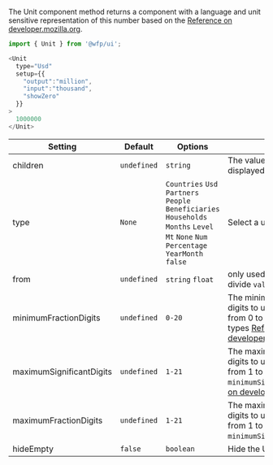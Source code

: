 
The Unit component method returns a component with a language and unit sensitive representation of this number based on the [Reference on developer.mozilla.org](http://cdn.wfp.org/guides/editorial/content/numbers-and-units).


~~~js
import { Unit } from '@wfp/ui';
~~~

~~~js
<Unit
  type="Usd"
  setup={{
    "output":"million",
    "input":"thousand",
    "showZero"
  }}
>
  1000000
</Unit>
~~~


|Setting|Default|Options|Role|
|--- |--- |--- |--- |
|children|`undefined`|`string` |The value which should be displayed|
|type|`None`|`Countries` `Usd` `Partners` `People` `Beneficiaries` `Households` `Months` `Level` `Mt` `None` `Num` `Percentage` `YearMonth` `false`|Select a unit type|
|from|`undefined`|`string` `float`| only used for type `Percentage` will divide `value`/`from`
|minimumFractionDigits|`undefined`|`0-20` | The minimum number of fraction digits to use. Possible values are from 0 to 20.Only used on numeric types [Reference on developer.mozilla.org](https://developer.mozilla.org/en/docs/Web/JavaScript/Reference/Global_Objects/Number/toLocaleString)
|maximumSignificantDigits|`undefined`|`1-21` | The maximum number of significant digits to use. Possible values are from 1 to 21; the default is `minimumSignificantDigits`.[Reference on developer.mozilla.org](https://developer.mozilla.org/en/docs/Web/JavaScript/Reference/Global_Objects/Number/toLocaleString)
|maximumFractionDigits|`undefined`|`1-21` | The maximum number of significant digits to use. Possible values are from 1 to 21; the default is `minimumSignificantDigits`.
|hideEmpty|`false`|`boolean` | Hide the Unit if it's value is zero.
